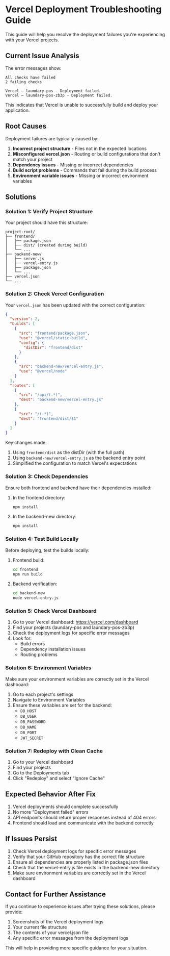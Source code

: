 # Vercel Deployment Troubleshooting Guide

This guide will help you resolve the deployment failures you're experiencing with your Vercel projects.

## Current Issue Analysis

The error messages show:
```
All checks have failed
2 failing checks

Vercel – laundary-pos - Deployment failed.
Vercel – laundary-pos-zb3p - Deployment failed.
```

This indicates that Vercel is unable to successfully build and deploy your application.

## Root Causes

Deployment failures are typically caused by:

1. **Incorrect project structure** - Files not in the expected locations
2. **Misconfigured vercel.json** - Routing or build configurations that don't match your project
3. **Dependency issues** - Missing or incorrect dependencies
4. **Build script problems** - Commands that fail during the build process
5. **Environment variable issues** - Missing or incorrect environment variables

## Solutions

### Solution 1: Verify Project Structure

Your project should have this structure:
```
project-root/
├── frontend/
│   ├── package.json
│   ├── dist/ (created during build)
│   └── ...
├── backend-new/
│   ├── server.js
│   ├── vercel-entry.js
│   ├── package.json
│   └── ...
├── vercel.json
└── ...
```

### Solution 2: Check Vercel Configuration

Your `vercel.json` has been updated with the correct configuration:

```json
{
  "version": 2,
  "builds": [
    {
      "src": "frontend/package.json",
      "use": "@vercel/static-build",
      "config": {
        "distDir": "frontend/dist"
      }
    },
    {
      "src": "backend-new/vercel-entry.js",
      "use": "@vercel/node"
    }
  ],
  "routes": [
    {
      "src": "/api/(.*)",
      "dest": "backend-new/vercel-entry.js"
    },
    {
      "src": "/(.*)",
      "dest": "frontend/dist/$1"
    }
  ]
}
```

Key changes made:
1. Using `frontend/dist` as the distDir (with the full path)
2. Using `backend-new/vercel-entry.js` as the backend entry point
3. Simplified the configuration to match Vercel's expectations

### Solution 3: Check Dependencies

Ensure both frontend and backend have their dependencies installed:

1. In the frontend directory:
   ```bash
   npm install
   ```

2. In the backend-new directory:
   ```bash
   npm install
   ```

### Solution 4: Test Build Locally

Before deploying, test the builds locally:

1. Frontend build:
   ```bash
   cd frontend
   npm run build
   ```

2. Backend verification:
   ```bash
   cd backend-new
   node vercel-entry.js
   ```

### Solution 5: Check Vercel Dashboard

1. Go to your Vercel dashboard: https://vercel.com/dashboard
2. Find your projects (laundary-pos and laundary-pos-zb3p)
3. Check the deployment logs for specific error messages
4. Look for:
   - Build errors
   - Dependency installation issues
   - Routing problems

### Solution 6: Environment Variables

Make sure your environment variables are correctly set in the Vercel dashboard:

1. Go to each project's settings
2. Navigate to Environment Variables
3. Ensure these variables are set for the backend:
   - `DB_HOST`
   - `DB_USER`
   - `DB_PASSWORD`
   - `DB_NAME`
   - `DB_PORT`
   - `JWT_SECRET`

### Solution 7: Redeploy with Clean Cache

1. Go to your Vercel dashboard
2. Find your projects
3. Go to the Deployments tab
4. Click "Redeploy" and select "Ignore Cache"

## Expected Behavior After Fix

1. Vercel deployments should complete successfully
2. No more "Deployment failed" errors
3. API endpoints should return proper responses instead of 404 errors
4. Frontend should load and communicate with the backend correctly

## If Issues Persist

1. Check Vercel deployment logs for specific error messages
2. Verify that your GitHub repository has the correct file structure
3. Ensure all dependencies are properly listed in package.json files
4. Check that the vercel-entry.js file exists in the backend-new directory
5. Make sure environment variables are correctly set in the Vercel dashboard

## Contact for Further Assistance

If you continue to experience issues after trying these solutions, please provide:
1. Screenshots of the Vercel deployment logs
2. Your current file structure
3. The contents of your vercel.json file
4. Any specific error messages from the deployment logs

This will help in providing more specific guidance for your situation.